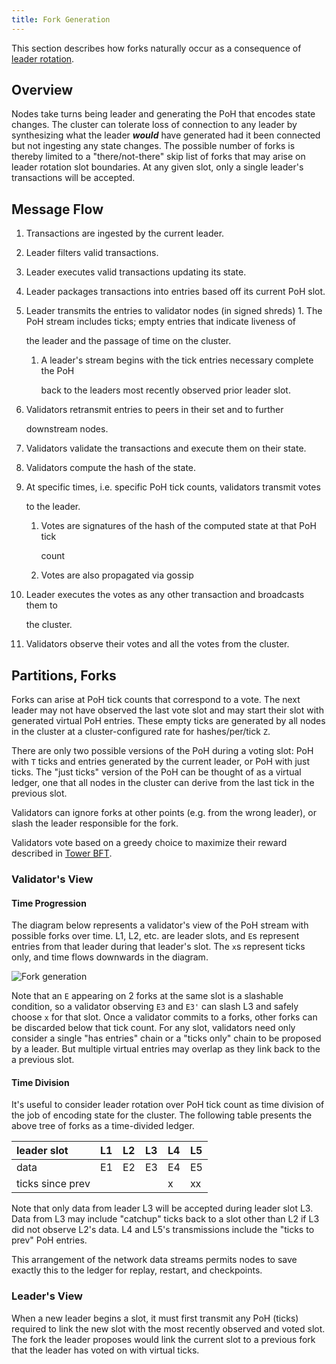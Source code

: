 ```yaml
---
title: Fork Generation
---
```


This section describes how forks naturally occur as a consequence of [leader rotation](leader-rotation.md).

## Overview

Nodes take turns being leader and generating the PoH that encodes state changes. The cluster can tolerate loss of connection to any leader by synthesizing what the leader _**would**_ have generated had it been connected but not ingesting any state changes. The possible number of forks is thereby limited to a "there/not-there" skip list of forks that may arise on leader rotation slot boundaries. At any given slot, only a single leader's transactions will be accepted.

## Message Flow

1. Transactions are ingested by the current leader.
2. Leader filters valid transactions.
3. Leader executes valid transactions updating its state.
4. Leader packages transactions into entries based off its current PoH slot.
5. Leader transmits the entries to validator nodes \(in signed shreds\) 1. The PoH stream includes ticks; empty entries that indicate liveness of

   the leader and the passage of time on the cluster.

   1. A leader's stream begins with the tick entries necessary complete the PoH

      back to the leaders most recently observed prior leader slot.

6. Validators retransmit entries to peers in their set and to further

   downstream nodes.

7. Validators validate the transactions and execute them on their state.
8. Validators compute the hash of the state.
9. At specific times, i.e. specific PoH tick counts, validators transmit votes

   to the leader.

   1. Votes are signatures of the hash of the computed state at that PoH tick

      count

   2. Votes are also propagated via gossip

10. Leader executes the votes as any other transaction and broadcasts them to

    the cluster.

11. Validators observe their votes and all the votes from the cluster.

## Partitions, Forks

Forks can arise at PoH tick counts that correspond to a vote. The next leader may not have observed the last vote slot and may start their slot with generated virtual PoH entries. These empty ticks are generated by all nodes in the cluster at a cluster-configured rate for hashes/per/tick `Z`.

There are only two possible versions of the PoH during a voting slot: PoH with `T` ticks and entries generated by the current leader, or PoH with just ticks. The "just ticks" version of the PoH can be thought of as a virtual ledger, one that all nodes in the cluster can derive from the last tick in the previous slot.

Validators can ignore forks at other points \(e.g. from the wrong leader\), or slash the leader responsible for the fork.

Validators vote based on a greedy choice to maximize their reward described in [Tower BFT](../implemented-proposals/tower-bft.md).

### Validator's View

#### Time Progression

The diagram below represents a validator's view of the PoH stream with possible forks over time. L1, L2, etc. are leader slots, and `E`s represent entries from that leader during that leader's slot. The `x`s represent ticks only, and time flows downwards in the diagram.

![Fork generation](/img/fork-generation.svg)

Note that an `E` appearing on 2 forks at the same slot is a slashable condition, so a validator observing `E3` and `E3'` can slash L3 and safely choose `x` for that slot. Once a validator commits to a forks, other forks can be discarded below that tick count. For any slot, validators need only consider a single "has entries" chain or a "ticks only" chain to be proposed by a leader. But multiple virtual entries may overlap as they link back to the a previous slot.

#### Time Division

It's useful to consider leader rotation over PoH tick count as time division of the job of encoding state for the cluster. The following table presents the above tree of forks as a time-divided ledger.

| leader slot      | L1  | L2  | L3  | L4  | L5  |
| :--------------- | :-- | :-- | :-- | :-- | :-- |
| data             | E1  | E2  | E3  | E4  | E5  |
| ticks since prev |     |     |     | x   | xx  |

Note that only data from leader L3 will be accepted during leader slot L3. Data from L3 may include "catchup" ticks back to a slot other than L2 if L3 did not observe L2's data. L4 and L5's transmissions include the "ticks to prev" PoH entries.

This arrangement of the network data streams permits nodes to save exactly this to the ledger for replay, restart, and checkpoints.

### Leader's View

When a new leader begins a slot, it must first transmit any PoH \(ticks\) required to link the new slot with the most recently observed and voted slot. The fork the leader proposes would link the current slot to a previous fork that the leader has voted on with virtual ticks.
